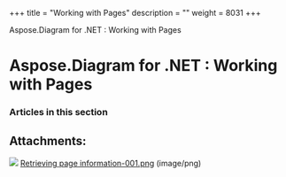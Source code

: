 +++
title = "Working with Pages" 
description = "" 
weight = 8031 
+++

Aspose.Diagram for .NET : Working with Pages  

# Aspose.Diagram for .NET : Working with Pages


### Articles in this section

           

## Attachments:

![](https://docs2.aspose.com/diagram/net/images/icons/bullet_blue.gif) [Retrieving page information-001.png](https://docs2.aspose.com/diagram/net/attachments/18350208/18546806.png) (image/png)  

